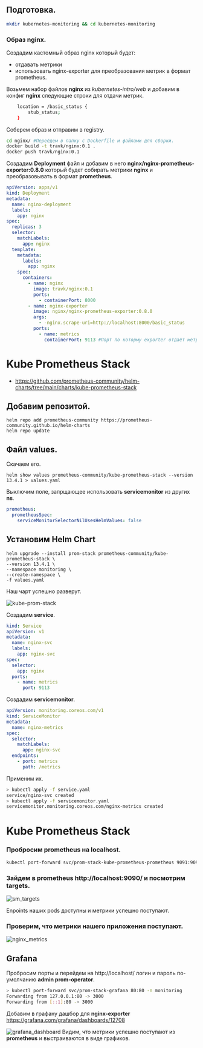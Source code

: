 ## Подготовка.
```bash
mkdir kubernetes-monitoring && cd kubernetes-monitoring
```

### Образ nginx.
Создадим кастомный образ nginx который будет:
* отдавать метрики
* использовать nginx-exporter для преобразования метрик в формат prometheus.

Возьмем набор файлов **nginx** из *kubernetes-intro/web* и добавим в конфиг **nginx** следующие строки для отдачи метрик.
```bash
    location = /basic_status {
        stub_status;
    }
```
Соберем образ и отправим в registry.
```bash
cd nginx/ #Переёдем в папку с Dockerfile и файлами для сборки.
docker build -t travk/nginx:0.1 .
docker push travk/nginx:0.1
```
Создадим **Deployment** файл и добавим в него **nginx/nginx-prometheus-exporter:0.8.0** который будет собирать метрики **nginx** и преобразовывать в формат **prometheus**.
```yaml
apiVersion: apps/v1
kind: Deployment
metadata:
  name: nginx-deployment
  labels:
    app: nginx
spec:
  replicas: 3
  selector:
    matchLabels:
      app: nginx
  template:
    metadata:
      labels:
        app: nginx
    spec:
      containers:
        - name: nginx
          image: travk/nginx:0.1
          ports:
            - containerPort: 8000
        - name: nginx-exporter
          image: nginx/nginx-prometheus-exporter:0.8.0
          args:
            - -nginx.scrape-uri=http://localhost:8000/basic_status
          ports:
            - name: metrics
              containerPort: 9113 #Порт по которму exporter отдаёт метрики.
```
# Kube Prometheus Stack
* https://github.com/prometheus-community/helm-charts/tree/main/charts/kube-prometheus-stack

## Добавим репозитой.

```console
helm repo add prometheus-community https://prometheus-community.github.io/helm-charts
helm repo update
```
## Файл values.
Скачаем его.
```console
helm show values prometheus-community/kube-prometheus-stack --version 13.4.1 > values.yaml
```
Выключим поле, запрщающее использовать **servicemonitor** из других **ns**.
```yaml
prometheus:
  prometheusSpec:
    serviceMonitorSelectorNilUsesHelmValues: false
```
## Установим Helm Chart

```console
helm upgrade --install prom-stack prometheus-community/kube-prometheus-stack \
--version 13.4.1 \
--namespace monitoring \
--create-namespace \
-f values.yaml
```
Наш чарт успешно разверут.

![kube-prom-stack](https://github.com/1Psy/k8s_platform/blob/main/img/kubernetes-monitoring/kube-prom-stack.png)

Создадим **service**.
```yaml
kind: Service
apiVersion: v1
metadata:
  name: nginx-svc
  labels:
    app: nginx-svc
spec:
  selector:
    app: nginx
  ports:
    - name: metrics
      port: 9113
```
Создадим **servicemonitor**.
```yaml
apiVersion: monitoring.coreos.com/v1
kind: ServiceMonitor
metadata:
  name: nginx-metrics
spec:
  selector:
    matchLabels:
      app: nginx-svc
  endpoints:
    - port: metrics
      path: /metrics
```
Применим их.
```bash
> kubectl apply -f service.yaml
service/nginx-svc created
> kubectl apply -f servicemonitor.yaml
servicemonitor.monitoring.coreos.com/nginx-metrics created
```

# Kube Prometheus Stack
### Пробросим prometheus на localhost.
```bash
kubectl port-forward svc/prom-stack-kube-prometheus-prometheus 9091:9090 -n monitoring
```
### Зайдем в **prometheus** http://localhost:9090/ и посмотрим **targets**.
![sm_targets](https://github.com/1Psy/k8s_platform/blob/main/img/kubernetes-monitoring/sm_targets.png)

Enpoints наших pods доступны и метрики успешно поступают.

### Проверим, что метрики нашего приложения поступают.
![nginx_metrics](https://github.com/1Psy/k8s_platform/blob/main/img/kubernetes-monitoring/nginx_metrics.png)

## Grafana
Пробросим порты и перейдем на http://localhost/ логин и пароль по-умолчанию  **admin prom-operator**.
```bash
> kubectl port-forward svc/prom-stack-grafana 80:80 -n monitoring
Forwarding from 127.0.0.1:80 -> 3000
Forwarding from [::1]:80 -> 3000
```
Добавим в графану дашбор для **nginx-exporter** https://grafana.com/grafana/dashboards/12708

![grafana_dashboard](https://github.com/1Psy/k8s_platform/blob/main/img/kubernetes-monitoring/grafana_dashboard.png)
Видим, что метрики успешно поступают из **prometheus** и выстраиваются в виде графиков.
